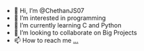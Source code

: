 - 👋 Hi, I’m @ChethanJS07
- 👀 I’m interested in programming
- 🌱 I’m currently learning C and Python
- 💞️ I’m looking to collaborate on Big Projects
- 📫 How to reach me [...](https://www.linkedin.com/in/chethan-js-354056250/)

<!---
ChethanJS07/ChethanJS07 is a ✨ special ✨ repository because its `README.md` (this file) appears on your GitHub profile.
You can click the Preview link to take a look at your changes.
--->
